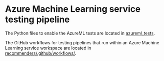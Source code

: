 <!--
Copyright (c) Recommenders contributors.
Licensed under the MIT License.
-->

# Azure Machine Learning service testing pipeline

The Python files to enable the AzureML tests are located in [azureml_tests](azureml_tests).

The GitHub workflows for testing pipelines that run within an Azure Machine Learning service workspace are located in [recommenders/.github/workflows/](../../.github/workflows/).


